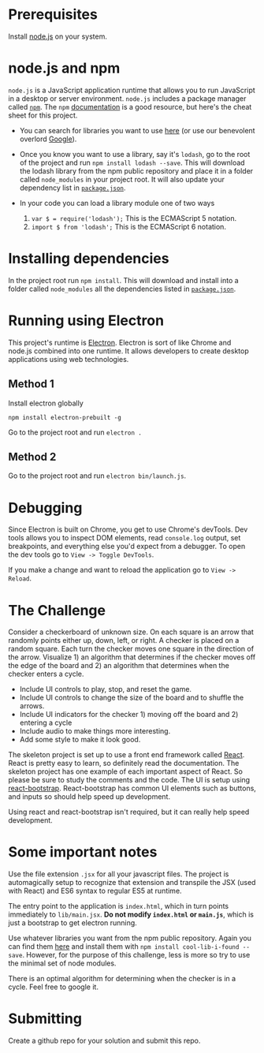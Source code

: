 # Prerequisites
Install [node.js](https://nodejs.org) on your system.

# node.js and npm

`node.js` is a JavaScript application runtime that allows you to run JavaScript in a desktop or server environment.
`node.js` includes a package manager called [`npm`](https://www.npmjs.com/). The `npm`
[documentation](https://docs.npmjs.com/) is a good resource, but here's the cheat sheet for this project.

  - You can search for libraries you want to use [here](https://www.npmjs.com/) (or use our benevolent overlord
  [Google](http://google.com)).
  
  - Once you know you want to use a library, say it's `lodash`, go to the root of the project and run
  `npm install lodash --save`. This will download the lodash library from the npm public repository and place
  it in a folder called `node_modules` in your project root. It will also update your dependency list in 
  [`package.json`](https://github.com/golgobot/programming-challenge/blob/master/package.json).
  
  - In your code you can load a library module one of two ways
    1. `var $ = require('lodash');` This is the ECMAScript 5 notation.
    1. `import $ from 'lodash';` This is the ECMAScript 6 notation.

# Installing dependencies

In the project root run `npm install`. This will download and install into a folder called `node_modules` 
all the dependencies listed in 
[`package.json`](https://github.com/golgobot/programming-challenge/blob/master/package.json).

# Running using Electron

This project's runtime is [Electron](http://electron.atom.io/). Electron is sort of like Chrome and node.js combined
into one runtime. It allows developers to create desktop applications using web technologies.

## Method 1

Install electron globally

`npm install electron-prebuilt -g`

Go to the project root and run `electron .`

## Method 2

Go to the project root and run `electron bin/launch.js`.

# Debugging

Since Electron is built on Chrome, you get to use Chrome's devTools. Dev tools allows you to inspect DOM elements, 
read `console.log` output, set breakpoints, and everything else you'd expect from a debugger. To open the dev tools
go to `View -> Toggle DevTools`.

If you make a change and want to reload the application go to `View -> Reload`.

# The Challenge

Consider a checkerboard of unknown size. On each square is an arrow that randomly points either up, down, 
left, or right. A checker is placed on a random square. Each turn the checker moves one square in the direction 
of the arrow. Visualize 1) an algorithm that determines if the checker moves off the edge of the board and 2) an algorithm that determines when the checker enters a cycle.

  - Include UI controls to play, stop, and reset the game.
  - Include UI controls to change the size of the board and to shuffle the arrows.
  - Include UI indicators for the checker 1) moving off the board and 2) entering a cycle
  - Include audio to make things more interesting.
  - Add some style to make it look good.
  
The skeleton project is set up to use a front end framework called [React](https://facebook.github.io/react/). React is pretty easy to learn, so definitely read the documentation. The skeleton project has one example of each important aspect of React. So please be sure to study the comments and the code.
The UI is setup using [react-bootstrap](http://react-bootstrap.github.io/components.html). React-bootstrap has
common UI elements such as buttons, and inputs so should help speed up development.

Using react and react-bootstrap isn't required, but it can really help speed development.

# Some important notes

Use the file extension `.jsx` for all your javascript files. The project is automagically setup to recognize that extension and transpile the JSX (used with React) and ES6 syntax to regular ES5 at runtime.

The entry point to the application is `index.html`, which in turn points immediately to `lib/main.jsx`. **Do not modify `index.html` or `main.js`**, which is just a bootstrap to get electron running.

Use whatever libraries you want from the npm public repository. Again you can find them [here](https://www.npmjs.com/) and install them with `npm install cool-lib-i-found --save`. However, for the purpose of this challenge, less is more so try to use the minimal set of node modules.

There is an optimal algorithm for determining when the checker is in a cycle. Feel free to google it.

# Submitting

Create a github repo for your solution and submit this repo.

